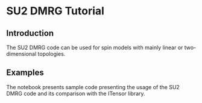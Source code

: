 SU2 DMRG Tutorial
=====================

Introduction
-------------------

The SU2 DMRG code can be used for spin models with
mainly linear or two-dimensional topologies.

Examples
-------------------

The notebook presents sample code presenting
the usage of the SU2 DMRG code and its comparison
with the ITensor library.

